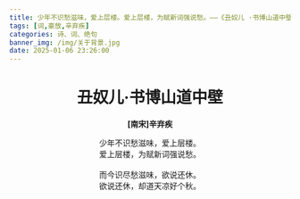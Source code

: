 ```yaml
---
title: 少年不识愁滋味，爱上层楼。爱上层楼，为赋新词强说愁。——《丑奴儿 ·书博山道中壁》
tags: [词,豪放,辛弃疾]
categories: 诗、词、绝句
banner_img: /img/关于背景.jpg
date: 2025-01-06 23:26:00
---
```

# <center>丑奴儿·书博山道中壁</center>

**<center>[南宋]辛弃疾</center>**

<center>少年不识愁滋味，爱上层楼。</center>
<center>爱上层楼，为赋新词强说愁。</center>
</br>
<center>而今识尽愁滋味，欲说还休。</center>
<center>欲说还休，却道天凉好个秋。</center>
<!-- more -->

<style>
    /* 楷体 */
  /* 只设置 markdown 字体 */
  .markdown-body {
    font-family: KaiTi,"Microsoft YaHei",Georgia, sans, serif;
    font-size: 20px;
  }
</style>